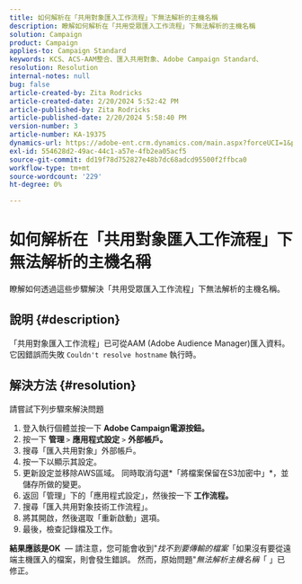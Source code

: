 ```yaml
---
title: 如何解析在「共用對象匯入工作流程」下無法解析的主機名稱
description: 瞭解如何解析在「共用受眾匯入工作流程」下無法解析的主機名稱
solution: Campaign
product: Campaign
applies-to: Campaign Standard
keywords: KCS、ACS-AAM整合、匯入共用對象、Adobe Campaign Standard、
resolution: Resolution
internal-notes: null
bug: false
article-created-by: Zita Rodricks
article-created-date: 2/20/2024 5:52:42 PM
article-published-by: Zita Rodricks
article-published-date: 2/20/2024 5:58:40 PM
version-number: 3
article-number: KA-19375
dynamics-url: https://adobe-ent.crm.dynamics.com/main.aspx?forceUCI=1&pagetype=entityrecord&etn=knowledgearticle&id=c1c702d2-18d0-ee11-9079-6045bd006b4b
exl-id: 554628d2-49ac-44c1-a57e-4fb2ea05acf5
source-git-commit: dd19f78d752827e48b7dc68adcd95500f2ffbca0
workflow-type: tm+mt
source-wordcount: '229'
ht-degree: 0%

---
```


# 如何解析在「共用對象匯入工作流程」下無法解析的主機名稱


瞭解如何透過這些步驟解決「共用受眾匯入工作流程」下無法解析的主機名稱。

## 說明 {#description}

「共用對象匯入工作流程」已可從AAM (Adobe Audience Manager)匯入資料。 它因錯誤而失敗 `Couldn't resolve hostname` 執行時。

## 解決方法 {#resolution}


請嘗試下列步驟來解決問題

1. 登入執行個體並按一下 <b>Adobe Campaign電源按鈕。</b>
2. 按一下 <b>管理 </b>`>`  <b>應用程式設定</b> `>`  <b>外部帳戶。</b>
3. 搜尋「匯入共用對象」外部帳戶。
4. 按一下以顯示其設定。
5. 更新設定並移除AWS區域。 同時取消勾選*「將檔案保留在S3加密中」*，並儲存所做的變更。
6. 返回「管理」下的「應用程式設定」，然後按一下<b> 工作流程。 </b>
7. 搜尋「匯入共用對象技術工作流程」。
8. 將其開啟，然後選取「重新啟動」選項。
9. 最後，檢查記錄檔及工作。


<b>結果應該是OK</b>  — 請注意，您可能會收到&quot;*找不到要傳輸的檔案*「如果沒有要從遠端主機匯入的檔案，則會發生錯誤。 然而，原始問題&quot;*無法解析主機名稱*「 」已修正。
